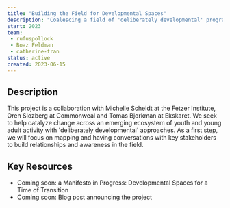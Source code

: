 ```yaml
---
title: "Building the Field for Developmental Spaces"
description: "Coalescing a field of 'deliberately developmental' programs, especially those focused on youth and young adults, in collaboration with the Fetzer Institute, Commonweal and Ekskaret"
start: 2023
team: 
 - rufuspollock
 - Boaz Feldman
 - catherine-tran
status: active
created: 2023-06-15
---
```


## Description

This project is a collaboration with  Michelle Scheidt at the Fetzer Institute, Oren Slozberg at Commonweal and Tomas Bjorkman at Ekskaret. We seek to help catalyze change across an emerging ecosystem of youth and young adult activity with 'deliberately developmental' approaches. As a first step, we will focus on mapping and having conversations with key stakeholders to build relationships and awareness in the field.

## Key Resources

- Coming soon: a Manifesto in Progress: Developmental Spaces for a Time of Transition
- Coming soon: Blog post announcing the project 




